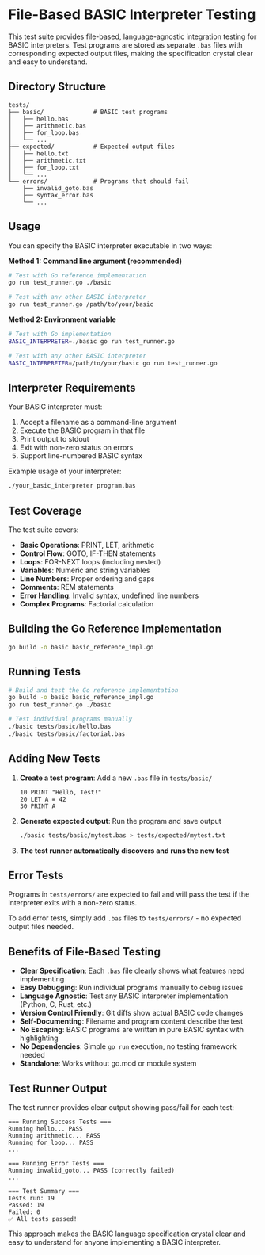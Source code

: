 # File-Based BASIC Interpreter Testing

This test suite provides file-based, language-agnostic integration testing for BASIC interpreters. Test programs are stored as separate `.bas` files with corresponding expected output files, making the specification crystal clear and easy to understand.

## Directory Structure

```
tests/
├── basic/              # BASIC test programs
│   ├── hello.bas
│   ├── arithmetic.bas
│   ├── for_loop.bas
│   └── ...
├── expected/           # Expected output files
│   ├── hello.txt
│   ├── arithmetic.txt
│   ├── for_loop.txt
│   └── ...
└── errors/             # Programs that should fail
    ├── invalid_goto.bas
    ├── syntax_error.bas
    └── ...
```

## Usage

You can specify the BASIC interpreter executable in two ways:

**Method 1: Command line argument (recommended)**
```bash
# Test with Go reference implementation
go run test_runner.go ./basic

# Test with any other BASIC interpreter
go run test_runner.go /path/to/your/basic
```

**Method 2: Environment variable**
```bash
# Test with Go implementation
BASIC_INTERPRETER=./basic go run test_runner.go

# Test with any other BASIC interpreter
BASIC_INTERPRETER=/path/to/your/basic go run test_runner.go
```

## Interpreter Requirements

Your BASIC interpreter must:

1. Accept a filename as a command-line argument
2. Execute the BASIC program in that file
3. Print output to stdout
4. Exit with non-zero status on errors
5. Support line-numbered BASIC syntax

Example usage of your interpreter:
```bash
./your_basic_interpreter program.bas
```

## Test Coverage

The test suite covers:

- **Basic Operations**: PRINT, LET, arithmetic
- **Control Flow**: GOTO, IF-THEN statements  
- **Loops**: FOR-NEXT loops (including nested)
- **Variables**: Numeric and string variables
- **Line Numbers**: Proper ordering and gaps
- **Comments**: REM statements
- **Error Handling**: Invalid syntax, undefined line numbers
- **Complex Programs**: Factorial calculation

## Building the Go Reference Implementation

```bash
go build -o basic basic_reference_impl.go
```

## Running Tests

```bash
# Build and test the Go reference implementation
go build -o basic basic_reference_impl.go
go run test_runner.go ./basic

# Test individual programs manually
./basic tests/basic/hello.bas
./basic tests/basic/factorial.bas
```

## Adding New Tests

1. **Create a test program**: Add a new `.bas` file in `tests/basic/`
   ```basic
   10 PRINT "Hello, Test!"
   20 LET A = 42
   30 PRINT A
   ```

2. **Generate expected output**: Run the program and save output
   ```bash
   ./basic tests/basic/mytest.bas > tests/expected/mytest.txt
   ```

3. **The test runner automatically discovers and runs the new test**

## Error Tests

Programs in `tests/errors/` are expected to fail and will pass the test if the interpreter exits with a non-zero status.

To add error tests, simply add `.bas` files to `tests/errors/` - no expected output files needed.

## Benefits of File-Based Testing

- **Clear Specification**: Each `.bas` file clearly shows what features need implementing
- **Easy Debugging**: Run individual programs manually to debug issues
- **Language Agnostic**: Test any BASIC interpreter implementation (Python, C, Rust, etc.)
- **Version Control Friendly**: Git diffs show actual BASIC code changes
- **Self-Documenting**: Filename and program content describe the test
- **No Escaping**: BASIC programs are written in pure BASIC syntax with highlighting
- **No Dependencies**: Simple `go run` execution, no testing framework needed
- **Standalone**: Works without go.mod or module system

## Test Runner Output

The test runner provides clear output showing pass/fail for each test:

```
=== Running Success Tests ===
Running hello... PASS
Running arithmetic... PASS
Running for_loop... PASS
...

=== Running Error Tests ===
Running invalid_goto... PASS (correctly failed)
...

=== Test Summary ===
Tests run: 19
Passed: 19
Failed: 0
✅ All tests passed!
```

This approach makes the BASIC language specification crystal clear and easy to understand for anyone implementing a BASIC interpreter.